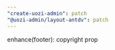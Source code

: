 ```yaml
---
"create-uozi-admin": patch
"@uozi-admin/layout-antdv": patch
---
```


enhance(footer): copyright prop
